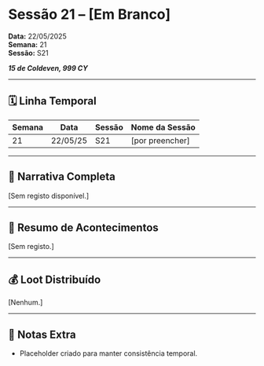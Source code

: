 # Sessão 21 – [Em Branco]  
**Data:** 22/05/2025  
**Semana:** 21  
**Sessão:** S21  

***15 de Coldeven, 999 CY***

---
## 🗓 Linha Temporal
| Semana | Data      | Sessão | Nome da Sessão |
|--------|-----------|--------|----------------|
| 21     | 22/05/25  | S21    | [por preencher] |

---

## 📖 Narrativa Completa
[Sem registo disponível.]

---

## 🎲 Resumo de Acontecimentos
[Sem registo.]

---

## 💰 Loot Distribuído
[Nenhum.]

---

## 🧾 Notas Extra
- Placeholder criado para manter consistência temporal.
